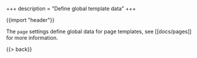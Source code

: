 +++
description = "Define global template data"
+++

{{import "header"}}

The `page` settings define global data for page templates, see [[docs/pages]] for more information.

{{> back}}
